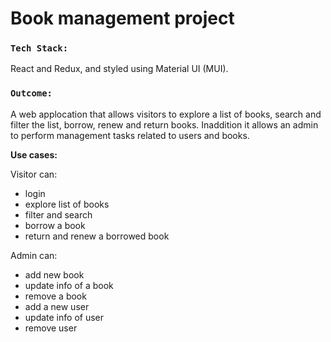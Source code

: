 # Book management project

### `Tech Stack:`

React and Redux, and styled using Material UI (MUI).

### `Outcome:`

A web applocation that allows visitors to explore a list of books, search and filter the list, borrow, renew and return books. Inaddition it allows an admin to perform management tasks related to users and books.

**Use cases:**

Visitor can:

- login
- explore list of books
- filter and search
- borrow a book
- return and renew a borrowed book

Admin can:

- add new book
- update info of a book
- remove a book
- add a new user
- update info of user
- remove user
